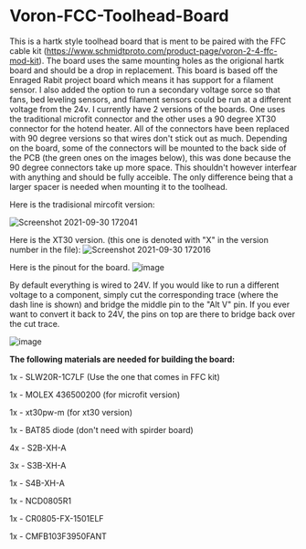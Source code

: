 # Voron-FCC-Toolhead-Board

This is a hartk style toolhead board that is ment to be paired with the FFC cable kit (https://www.schmidtproto.com/product-page/voron-2-4-ffc-mod-kit). The board uses the same mounting holes as the origional hartk board and should be a drop in replacement. This board is based off the Enraged Rabit project board which means it has support for a filament sensor. I also added the option to run a secondary voltage sorce so that fans, bed leveling sensors, and filament sensors could be run at a different voltage from the 24v. I currently have 2 versions of the boards. One uses the traditional microfit connector and the other uses a 90 degree XT30 connector for the hotend heater. All of the connectors have been replaced with 90 degree versions so that wires don't stick out as much. Depending on the board, some of the connectors will be mounted to the back side of the PCB (the green ones on the images below), this was done because the 90 degree connectors take up more space. This shouldn't however interfear with anything and should be fully acceible. The only difference being that a larger spacer is needed when mounting it to the toolhead.


Here is the tradisional mircofit version:

![Screenshot 2021-09-30 172041](https://user-images.githubusercontent.com/88988273/135537802-c198590a-74cb-4a0a-b07a-19de98ca468c.png)


Here is the XT30 version. (this one is denoted with "X" in the version number in the file):
![Screenshot 2021-09-30 172016](https://user-images.githubusercontent.com/88988273/135537817-4cdc0cac-7621-4da6-8ad7-c88fc26d738b.png)


Here is the pinout for the board.
![image](https://user-images.githubusercontent.com/88988273/141663864-c868aeac-5b89-4ef9-9683-bba137d24fdd.png)



By default everything is wired to 24V. If you would like to run a different voltage to a component, simply cut the corresponding trace (where the dash line is shown) and bridge the middle pin to the "Alt V" pin. If you ever want to convert it back to 24V, the pins on top are there to bridge back over the cut trace.

![image](https://user-images.githubusercontent.com/88988273/135538372-7765fff0-e6c2-4675-bba5-b7b5dacc4b92.png)


**The following materials are needed for building the board:**

1x - SLW20R-1C7LF (Use the one that comes in FFC kit)

1x - MOLEX 436500200 (for microfit version)

1x - xt30pw-m (for xt30 version)

1x - BAT85 diode (don't need with spirder board)

4x - S2B-XH-A

3x - S3B-XH-A

1x - S4B-XH-A

1x - NCD0805R1

1x - CR0805-FX-1501ELF

1x - CMFB103F3950FANT
